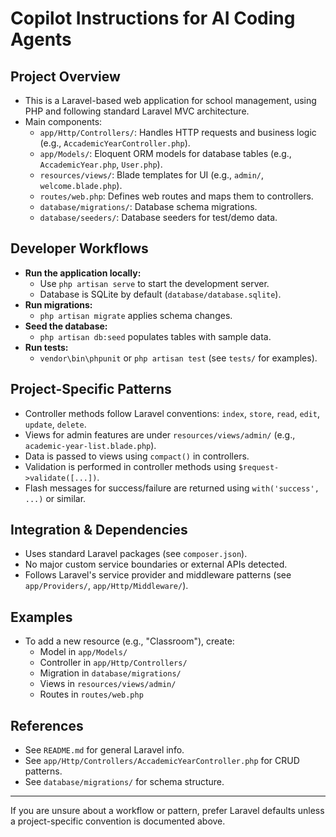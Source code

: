 # Copilot Instructions for AI Coding Agents

## Project Overview
- This is a Laravel-based web application for school management, using PHP and following standard Laravel MVC architecture.
- Main components:
  - `app/Http/Controllers/`: Handles HTTP requests and business logic (e.g., `AccademicYearController.php`).
  - `app/Models/`: Eloquent ORM models for database tables (e.g., `AccademicYear.php`, `User.php`).
  - `resources/views/`: Blade templates for UI (e.g., `admin/`, `welcome.blade.php`).
  - `routes/web.php`: Defines web routes and maps them to controllers.
  - `database/migrations/`: Database schema migrations.
  - `database/seeders/`: Database seeders for test/demo data.

## Developer Workflows
- **Run the application locally:**
  - Use `php artisan serve` to start the development server.
  - Database is SQLite by default (`database/database.sqlite`).
- **Run migrations:**
  - `php artisan migrate` applies schema changes.
- **Seed the database:**
  - `php artisan db:seed` populates tables with sample data.
- **Run tests:**
  - `vendor\bin\phpunit` or `php artisan test` (see `tests/` for examples).

## Project-Specific Patterns
- Controller methods follow Laravel conventions: `index`, `store`, `read`, `edit`, `update`, `delete`.
- Views for admin features are under `resources/views/admin/` (e.g., `academic-year-list.blade.php`).
- Data is passed to views using `compact()` in controllers.
- Validation is performed in controller methods using `$request->validate([...])`.
- Flash messages for success/failure are returned using `with('success', ...)` or similar.

## Integration & Dependencies
- Uses standard Laravel packages (see `composer.json`).
- No major custom service boundaries or external APIs detected.
- Follows Laravel's service provider and middleware patterns (see `app/Providers/`, `app/Http/Middleware/`).

## Examples
- To add a new resource (e.g., "Classroom"), create:
  - Model in `app/Models/`
  - Controller in `app/Http/Controllers/`
  - Migration in `database/migrations/`
  - Views in `resources/views/admin/`
  - Routes in `routes/web.php`

## References
- See `README.md` for general Laravel info.
- See `app/Http/Controllers/AccademicYearController.php` for CRUD patterns.
- See `database/migrations/` for schema structure.

---

If you are unsure about a workflow or pattern, prefer Laravel defaults unless a project-specific convention is documented above.
